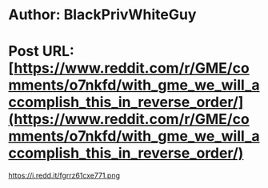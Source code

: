 # Author: BlackPrivWhiteGuy
# Post URL: [https://www.reddit.com/r/GME/comments/o7nkfd/with_gme_we_will_accomplish_this_in_reverse_order/](https://www.reddit.com/r/GME/comments/o7nkfd/with_gme_we_will_accomplish_this_in_reverse_order/)


https://i.redd.it/fgrrz61cxe771.png